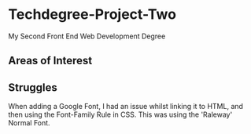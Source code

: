 # Techdegree-Project-Two
My Second Front End Web Development Degree

## Areas of Interest


## Struggles
When adding a Google Font, I had an issue whilst linking it to HTML, and then using the Font-Family Rule in CSS. This was using the 'Raleway' Normal Font.
